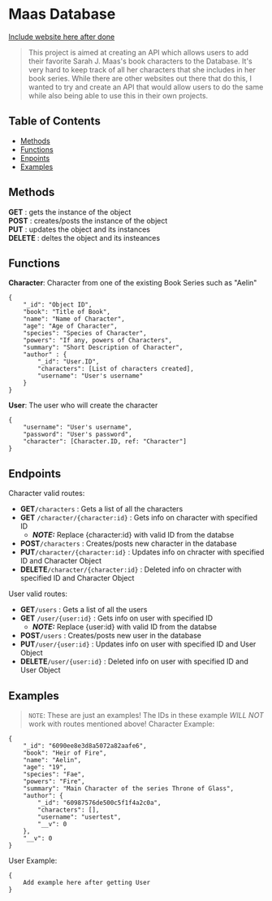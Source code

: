 # Maas Database

[Include website here after done](https://www.google.com/)
> This project is aimed at creating an API which allows users to add their favorite Sarah J. Maas's book characters to the Database. It's very hard to keep track of all her characters that she includes in her book series. While there are other websites out there that do this, I wanted to try and create an API that would allow users to do the same while also being able to use this in their own projects. 

## Table of Contents
 * [Methods](#methods)
 * [Functions](#functions)
 * [Enpoints](#deployment)
 * [Examples](#examples)

## Methods
 <b>GET</b> : gets the instance of the object<br>
 <b>POST</b> : creates/posts the instance of the object<br>
 <b>PUT</b> : updates the object and its instances<br>
 <b>DELETE</b> : deltes the object and its insteances


## Functions
 <b>Character</b>: Character from one of the existing Book Series such as "Aelin"
```
{
    "_id": "Object ID",
    "book": "Title of Book",
    "name": "Name of Character",
    "age": "Age of Character",
    "species": "Species of Character",
    "powers": "If any, powers of Characters",
    "summary": "Short Description of Character",
    "author" : {
        "_id": "User.ID",
        "characters": [List of characters created],
        "username": "User's username"
    }
}
```
<b>User</b>: The user who will create the character
```
{
    "username": "User's username", 
    "password": "User's password",
    "character": [Character.ID, ref: "Character"]
}
```

## Endpoints
Character valid routes:
* <b>GET</b>```/characters``` : Gets a list of all the characters
* <b>GET</b> ```/character/{character:id}``` : Gets info on character with specified ID
    * <b><i>NOTE:</i></b> Replace {character:id} with valid ID from the databse
* <b>POST</b>```/characters``` : Creates/posts new character in the database
* <b>PUT</b>```/character/{character:id}``` : Updates info on chracter with specified ID and Character Object
* <b>DELETE</b>```/character/{character:id}``` : Deleted info on chracter with specified ID and Character Object

User valid routes: 
* <b>GET</b>```/users``` : Gets a list of all the users
* <b>GET</b> ```/user/{user:id}``` : Gets info on user with specified ID
    * <b><i>NOTE:</i></b> Replace {user:id} with valid ID from the databse
* <b>POST</b>```/users``` : Creates/posts new user in the database
* <b>PUT</b>```/user/{user:id}``` : Updates info on user with specified ID and User Object
* <b>DELETE</b>```/user/{user:id}``` : Deleted info on user with specified ID and User Object


## Examples
> ```NOTE```: These are just an examples! The IDs in these example <i>WILL NOT</i> work with routes mentioned above!
Character Example: 
```
{
    "_id": "6090ee8e3d8a5072a82aafe6",
    "book": "Heir of Fire",
    "name": "Aelin",
    "age": "19",
    "species": "Fae",
    "powers": "Fire",
    "summary": "Main Character of the series Throne of Glass",
    "author": {
        "_id": "60987576de500c5f1f4a2c0a",
        "characters": [],
        "username": "usertest",
        "__v": 0
    },
    "__v": 0
}
```
User Example: 
```
{
    Add example here after getting User
}
```


